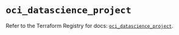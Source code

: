 # `oci_datascience_project`

Refer to the Terraform Registry for docs: [`oci_datascience_project`](https://registry.terraform.io/providers/oracle/oci/6.18.0/docs/resources/datascience_project).
